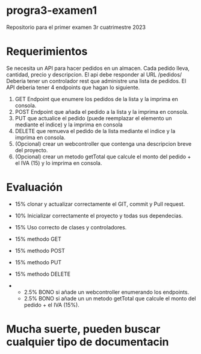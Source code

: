# progra3-examen1
Repositorio para el primer examen 3r cuatrimestre 2023


# Requerimientos

Se necesita un API para hacer pedidos en un almacen. Cada pedido lleva, cantidad, precio y descripcion. El api debe responder al URL /pedidos/
Deberia tener un controlador rest que administre una lista de pedidos.
El API deberia tener 4 endpoints que hagan lo siguiente.

1. GET Endpoint que enumere los pedidos de la lista y la imprima en consola.
2. POST Endpoint que añada el pedido a la lista y la imprima en consola.
3. PUT que actualice el pedido (puede reemplazar el elemento un mediante el indice) y la imprima en consola
4. DELETE que remueva el pedido de la lista mediante el indice y la imprima en consola.
5. (Opcional) crear un webcontroller que contenga una descripcion breve del proyecto.
6. (Opcional) crear un metodo getTotal que calcule el monto del pedido + el IVA (15) y lo imprima en consola.


# Evaluación

- 15% clonar y actualizar correctamente el GIT, commit y Pull request.
- 10% Inicializar correctamente el proyecto y todas sus dependecias.
- 15% Uso correcto de clases y controladores.
- 15% methodo GET
- 15% methodo POST
- 15% methodo PUT
- 15% methodo DELETE
 
- * 2.5% BONO si añade un webcontroller enumerando los endpoints.
  * 2.5% BONO si añade un un metodo getTotal que calcule el monto del pedido + el IVA (15%).


# Mucha suerte, pueden buscar cualquier tipo de documentacin
